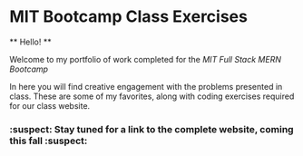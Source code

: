 # MIT Bootcamp Class Exercises

** Hello! **

Welcome to my portfolio of work completed for the *MIT Full Stack MERN Bootcamp*

In here you will find creative engagement with the problems presented in class. These are some of my favorites, along with coding exercises required for our class website. 

### :suspect: Stay tuned for a link to the complete website, coming this fall :suspect:  
